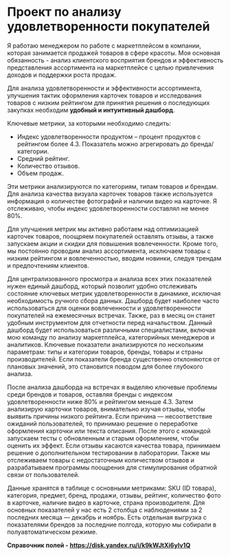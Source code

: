 # Проект по анализу удовлетворенности покупателей

Я работаю менеджером по работе с маркетплейсом в компании, которая занимается продажей товаров в сфере красоты.
Моя основная обязанность - анализ клиентского восприятия брендов и эффективность представления ассортимента на маркетплейсе 
с целью привлечения доходов и поддержки роста продаж.

Для анализа удовлетворенности и эффективности ассортимента, улучшения тактик оформления карточек товаров и
исследования товаров с низким рейтингом для принятия решения о последующих закупках необходим **удобный и интуитивный дашборд**.

Ключевые метрики, за которыми необходимо следить:
- Индекс удовлетворенности продуктом – процент продуктов с рейтингом более 4.3. Показатель можно агрегировать до бренда/категории.
- Средний рейтинг.
- Количество отзывов.
- Объем продаж.

Эти метрики анализируются по категориям, типам товаров и брендам. Для анализа качества визуала карточек товаров также используется 
информация о количестве фотографий и наличии видео на карточке. Я отслеживаю, чтобы индекс удовлетворенности составлял не менее 80%.

Для улучшения метрик мы активно работаем над оптимизацией карточек товаров, поощряем покупателей оставлять отзывы, 
а также запускаем акции и скидки для повышения вовлеченности. Кроме того, мы постоянно проводим анализ ассортимента, 
исключаем товары с низким рейтингом и вовлеченностью, вводим новинки, следуя трендам и предпочтениям клиентов.

Для централизованного просмотра и анализа всех этих показателей нужен единый дашборд, который позволит удобно отслеживать 
состояние ключевых метрик удовлетворенности в динамике, исключая необходимость ручного сбора данных. Дашборд будет наиболее часто 
использоваться для оценки вовлеченности и удовлетворенности покупателей на ежемесячных встречах. Также, раз в месяц он станет удобным 
инструментом для отчетности перед начальством. Данный дашборд будет использоваться различными специалистами, включая мою команду по 
анализу маркетплейса, категорийных менеджеров и аналитиков. Ключевые показатели анализируются по нескольким параметрам: типы и категории 
товаров, бренды, товары и страны производителей. Если показатели бренда существенно отклоняются от плановых значений, это становится 
поводом для более глубокого анализа.

После анализа дашборда на встречах я выделяю ключевые проблемы среди брендов и товаров, оставляя бренды с индексом удовлетворенности 
ниже 80% и рейтингом меньше 4.3. Затем анализирую карточки товаров, внимательно изучая отзывы, чтобы выявить причины низкого рейтинга. 
Если причина — несоответствие ожиданий пользователей, то принимаю решение о переработке оформления карточки или текста описания. 
После этого с командой запускаем тесты с обновленным и старым оформлением, чтобы оценить их эффект. 
Если отзывы касаются качества товара, принимаем решение о дополнительном тестировании в лаборатории. Также мы отслеживаем товары с 
недостаточным количеством отзывов и разрабатываем программы поощрения для стимулирования обратной связи от пользователей.

Данные хранятся в таблице с основными метриками: SKU (ID товара), категория, предмет, бренд, продажи, отзывы, рейтинг, 
количество фото в карточке, наличие видео в карточке, страна производителя. Для основных показателей у нас есть 2 столбца 
с наблюдениями за 2 последних месяца — декабрь и ноябрь. Есть отдельная выгрузка с показателями брендов за последние полгода, 
которую мы собирали в полуавтоматическом режиме.

**Справочник полей - https://disk.yandex.ru/i/k9kWJtXi6yIv1Q**